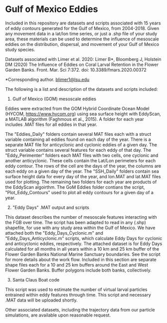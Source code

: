 # Gulf of Mexico Eddies

Included in this repository are datasets and scripts associated with 15 years of eddy contours generated for the Gulf of Mexico, from 2004-2018. Given any movement data in a lat/lon time series, or just a .shp file of your study area, these materials can be used to determine the influence of mesoscale eddies on the distribution, dispersal, and movement of your Gulf of Mexico study species. 

Datasets associated with Limer et al. 2020:
Limer B*, Bloomberg J, Holstein DM (2020) The Influence of Eddies on Coral Larval Retention in the Flower Garden Banks. Front. Mar. Sci 7:372. doi: 10.3389/fmars.2020.00372

*Corresponding author. blimer1@lsu.edu

The following is a list and description of the datasets and scripts included:

1) Gulf of Mexico (GOM) mesoscale eddies

Eddies were extracted from the GOM Hybrid Coordinate Ocean Model (HYCOM, https://www.hycom.org) using sea surface height with EddyScan, a MATLAB algorithm (Faghmous et al., 2015). A folder for each year includes .MAT files for all eddies in that year.

The "Eddies_Daily" folders contain several MAT files each with a struct variable containing all eddies found on each day of the year. There is a separate MAT file for anticyclonic and cyclonic eddies of a given day. The struct variable contains several features for each eddy of that day. The "Eddy_Perimenter" folders each MAT files with two cells, one cyclonic and another anticyclonic. These cells contain the Lat/Lon perimeters for each eddy contour. The rows of the cell are the days of the year, the columns are each eddy on a given day of the year. The "SSH_Daily" folders contain sea surface height data for every day of the year, and lon.MAT and lat.MAT files used for plotting. The remaining two folders for each year are products of the EddyScan algoirthm. The GoM Eddies folder contians the script, "Plot_Eddy_Contours" used to plot all eddy contours for a given day of a year.

2) "Eddy Days" .MAT output and scripts

This dataset describes the number of mesoscale features interacting with the FGB over time. The script has been adapted to read in any (.shp) shapefile, for use with any study area within the Gulf of Mexico. We have attached both the "Eddy_Days_Cyclonic.m" and "Eddy_Days_Anticyclonic.m" scripts, which calculate Eddy Days for cyclonic and anticyclonic eddies, respectively. The attached dataset is for Eddy Days calculated for all months in all years within a 10 km and 25 km buffer of the Flower Garden Banks National Marine Sanctuary boundaries. See the script for more details about the work flow. Included in this section are separate shape files each for a 10 and 25 km buffers around the East and West Flower Garden Banks. Buffer polygons include both banks, collectively.

3) Santa Claus Boat code

This script was used to estimate the number of virtual larval particles entrained within eddy features through time. This script and necessary .MAT data will be uploaded shortly.

Other associated datasets, including the trajectory data from our particle simulations, are available upon reasonable request.
